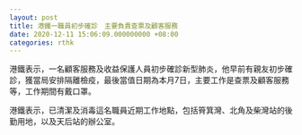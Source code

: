 ```yaml
---
layout: post
title: 港鐵一職員初步確診　主要負責查票及顧客服務
date: 2020-12-11 15:06:09.000000000 +08:00
categories: rthk
---
```


港鐵表示，一名顧客服務及收益保護人員初步確診新型肺炎，他早前有親友初步確診，獲當局安排隔離檢疫，最後當值日期為本月7日，主要工作是查票及顧客服務等，工作期間有戴口罩。

港鐵表示，已清潔及消毒這名職員近期工作地點，包括筲箕灣、北角及柴灣站的後勤用地，以及天后站的辦公室。
